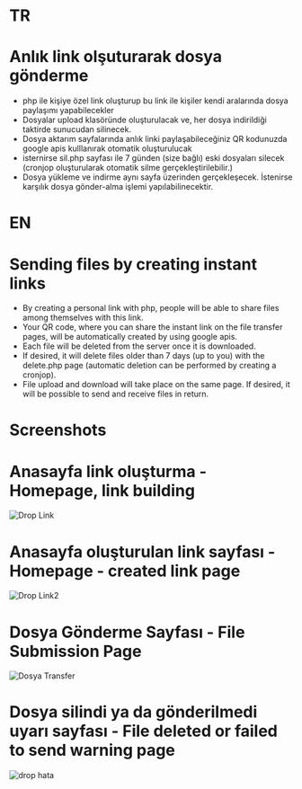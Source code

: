 # TR
# Anlık link olşuturarak dosya gönderme 
* php ile kişiye özel link oluşturup bu link ile kişiler kendi aralarında dosya paylaşımı yapabilecekler
* Dosyalar upload klasöründe oluşturulacak ve, her dosya indirildiği taktirde sunucudan silinecek.
* Dosya aktarım sayfalarında anlık linki paylaşabileceğiniz QR kodunuzda google apis kulllanırak otomatik oluşturulucak
* isternirse sil.php sayfası ile 7 günden (size bağlı) eski dosyaları silecek (cronjop oluşturularak otomatik silme gerçekleştirilebilir.)
* Dosya yükleme ve indirme aynı sayfa üzerinden gerçekleşecek. İstenirse karşılık dosya gönder-alma işlemi yapılabilinecektir.

# EN
# Sending files by creating instant links
* By creating a personal link with php, people will be able to share files among themselves with this link.
* Your QR code, where you can share the instant link on the file transfer pages, will be automatically created by using google apis.
* Each file will be deleted from the server once it is downloaded.
* If desired, it will delete files older than 7 days (up to you) with the delete.php page (automatic deletion can be performed by creating a cronjop).
* File upload and download will take place on the same page. If desired, it will be possible to send and receive files in return.


# Screenshots
# Anasayfa link oluşturma - Homepage, link building
![Drop Link](https://user-images.githubusercontent.com/27200160/197337904-c31593c0-b9a4-472b-ae19-3ef2ceb2e081.png)
# Anasayfa oluşturulan link sayfası - Homepage - created link page
![Drop Link2](https://user-images.githubusercontent.com/27200160/197337909-cbf68c7b-4883-4d25-85b8-88bce457376d.png)
# Dosya Gönderme Sayfası - File Submission Page
![Dosya Transfer](https://user-images.githubusercontent.com/27200160/197337924-44fb5c9b-449d-487a-b90d-f95f1b301e4e.png)
# Dosya silindi ya da gönderilmedi uyarı sayfası - File deleted or failed to send warning page
![drop hata](https://user-images.githubusercontent.com/27200160/197338215-f08e717a-eeb1-41f2-a815-d5f96e93ccf2.png)
